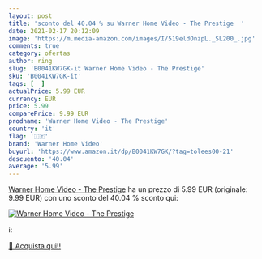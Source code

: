```yaml
---
layout: post
title: 'sconto del 40.04 % su Warner Home Video - The Prestige  '
date: 2021-02-17 20:12:09
image: 'https://m.media-amazon.com/images/I/519eldOnzpL._SL200_.jpg'
comments: true
category: ofertas
author: ring
slug: 'B0041KW7GK-it Warner Home Video - The Prestige'
sku: 'B0041KW7GK-it'
tags: [  ]
actualPrice: 5.99 EUR
currency: EUR
price: 5.99
comparePrice: 9.99 EUR
prodname: 'Warner Home Video - The Prestige'
country: 'it'
flag: '🇮🇹'
brand: 'Warner Home Video'
buyurl: 'https://www.amazon.it/dp/B0041KW7GK/?tag=tolees00-21'
descuento: '40.04'
average: '5.99'
---
```


[Warner Home Video - The Prestige](https://www.amazon.it/dp/B0041KW7GK/?tag=tolees00-21) ha un prezzo di 5.99 EUR (originale: 9.99 EUR) con uno sconto del 40.04 % sconto qui:

[![Warner Home Video - The Prestige](https://m.media-amazon.com/images/I/519eldOnzpL._SL200_.jpg)](https://www.amazon.it/dp/B0041KW7GK/?tag=tolees00-21)

ℹ️:


[🛒 Acquista qui!!](https://www.amazon.it/dp/B0041KW7GK/?tag=tolees00-21)
